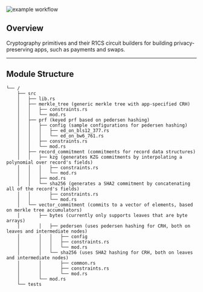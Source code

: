 ![example workflow](https://github.com/github/docs/actions/workflows/main.yml/badge.svg)

##  Overview

Cryptography primitives and their R1CS circuit builders for building privacy-preserving apps, such as payments and swaps.

---

##  Module Structure

```
└── /
    ├── src
    │   ├── lib.rs
    │   ├── merkle_tree (generic merkle tree with app-specified CRH)
    │   │   ├── constraints.rs
    │   │   └── mod.rs
    │   ├── prf (keyed prf based on pedersen hashing)
    │   │   ├── config (sample configurations for pedersen hashing)
    │   │   │   ├── ed_on_bls12_377.rs
    │   │   │   └── ed_on_bw6_761.rs
    │   │   ├── constraints.rs
    │   │   └── mod.rs
    │   ├── record_commitment (commitments for record data structures)
    │   │   ├── kzg (generates KZG commitments by interpolating a polynomial over record's fields)
    │   │   │   ├── constraints.rs
    │   │   │   └── mod.rs
    │   │   ├── mod.rs
    │   │   └── sha256 (generates a SHA2 commitment by concatenating all of the record's fields)
    │   │       ├── constraints.rs
    │   │       └── mod.rs
    │   └── vector_commitment (commits to a vector of elements, based on merkle tree accumulators)
    │       ├── bytes (currently only supports leaves that are byte arrays)
    │       │   ├── pedersen (uses pedersen hashing for CRH, both on leaves and intermediate nodes)
    │       │   │   ├── config
    │       │   │   ├── constraints.rs
    │       │   │   └── mod.rs
    │       │   └── sha256 (uses SHA2 hashing for CRH, both on leaves and intermediate nodes)
    │       │       ├── common.rs
    │       │       ├── constraints.rs
    │       │       └── mod.rs
    │       └── mod.rs
    └── tests
```
